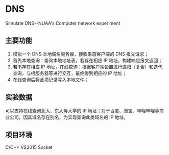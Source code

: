 # DNS
Simulate DNS--NUAA's Computer network experiment

## 主要功能
1. 模拟一个 DNS 本地域名服务器，接收来自客户端的 DNS 报文请求；
2. 首先本地查询：查询本地地址表，若存在相应 IP 地址，构建响应报文返回；
3. 若不存在相应 IP 地址，在线查询：根据客户端设置进行递归（复合）和迭代查询，与根服务器等进行交互，最终得到相应的 IP 地址；
4. 在线查询后将此项记录写入本地文件；

## 实验数据

可以支持在线查询北大、东大等大学的 IP 地址；对于百度、淘宝、哔哩哔哩等商业公司，因其域名存在别名，为实现查询此类域名的 IP 地址。

## 项目环境
C/C++ VS2015 Socket
